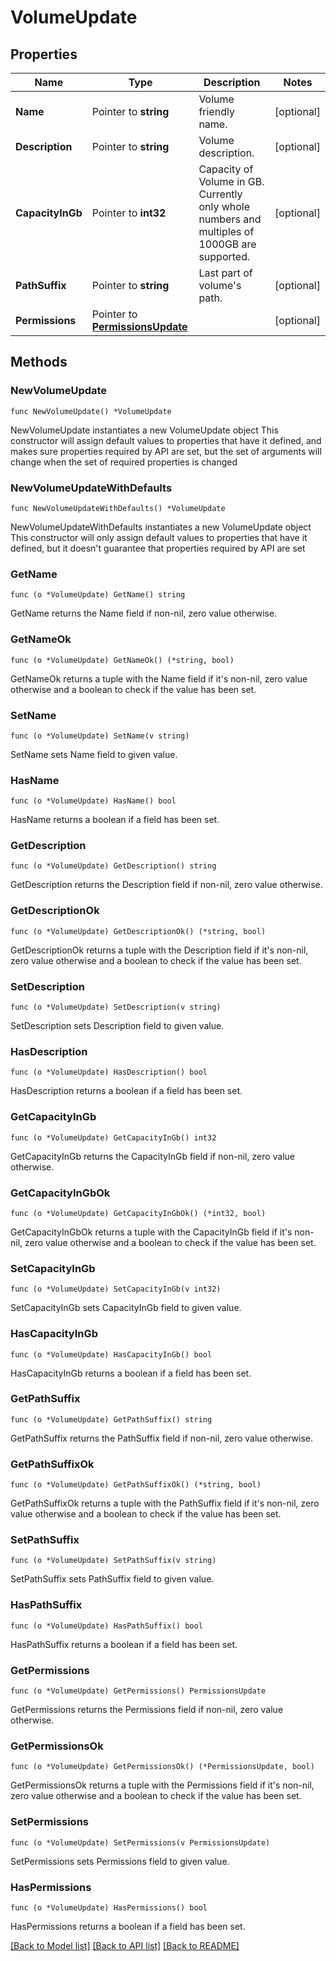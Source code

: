 # VolumeUpdate

## Properties

Name | Type | Description | Notes
------------ | ------------- | ------------- | -------------
**Name** | Pointer to **string** | Volume friendly name. | [optional] 
**Description** | Pointer to **string** | Volume description. | [optional] 
**CapacityInGb** | Pointer to **int32** | Capacity of Volume in GB. Currently only whole numbers and multiples of 1000GB are supported. | [optional] 
**PathSuffix** | Pointer to **string** | Last part of volume&#39;s path. | [optional] 
**Permissions** | Pointer to [**PermissionsUpdate**](PermissionsUpdate.md) |  | [optional] 

## Methods

### NewVolumeUpdate

`func NewVolumeUpdate() *VolumeUpdate`

NewVolumeUpdate instantiates a new VolumeUpdate object
This constructor will assign default values to properties that have it defined,
and makes sure properties required by API are set, but the set of arguments
will change when the set of required properties is changed

### NewVolumeUpdateWithDefaults

`func NewVolumeUpdateWithDefaults() *VolumeUpdate`

NewVolumeUpdateWithDefaults instantiates a new VolumeUpdate object
This constructor will only assign default values to properties that have it defined,
but it doesn't guarantee that properties required by API are set

### GetName

`func (o *VolumeUpdate) GetName() string`

GetName returns the Name field if non-nil, zero value otherwise.

### GetNameOk

`func (o *VolumeUpdate) GetNameOk() (*string, bool)`

GetNameOk returns a tuple with the Name field if it's non-nil, zero value otherwise
and a boolean to check if the value has been set.

### SetName

`func (o *VolumeUpdate) SetName(v string)`

SetName sets Name field to given value.

### HasName

`func (o *VolumeUpdate) HasName() bool`

HasName returns a boolean if a field has been set.

### GetDescription

`func (o *VolumeUpdate) GetDescription() string`

GetDescription returns the Description field if non-nil, zero value otherwise.

### GetDescriptionOk

`func (o *VolumeUpdate) GetDescriptionOk() (*string, bool)`

GetDescriptionOk returns a tuple with the Description field if it's non-nil, zero value otherwise
and a boolean to check if the value has been set.

### SetDescription

`func (o *VolumeUpdate) SetDescription(v string)`

SetDescription sets Description field to given value.

### HasDescription

`func (o *VolumeUpdate) HasDescription() bool`

HasDescription returns a boolean if a field has been set.

### GetCapacityInGb

`func (o *VolumeUpdate) GetCapacityInGb() int32`

GetCapacityInGb returns the CapacityInGb field if non-nil, zero value otherwise.

### GetCapacityInGbOk

`func (o *VolumeUpdate) GetCapacityInGbOk() (*int32, bool)`

GetCapacityInGbOk returns a tuple with the CapacityInGb field if it's non-nil, zero value otherwise
and a boolean to check if the value has been set.

### SetCapacityInGb

`func (o *VolumeUpdate) SetCapacityInGb(v int32)`

SetCapacityInGb sets CapacityInGb field to given value.

### HasCapacityInGb

`func (o *VolumeUpdate) HasCapacityInGb() bool`

HasCapacityInGb returns a boolean if a field has been set.

### GetPathSuffix

`func (o *VolumeUpdate) GetPathSuffix() string`

GetPathSuffix returns the PathSuffix field if non-nil, zero value otherwise.

### GetPathSuffixOk

`func (o *VolumeUpdate) GetPathSuffixOk() (*string, bool)`

GetPathSuffixOk returns a tuple with the PathSuffix field if it's non-nil, zero value otherwise
and a boolean to check if the value has been set.

### SetPathSuffix

`func (o *VolumeUpdate) SetPathSuffix(v string)`

SetPathSuffix sets PathSuffix field to given value.

### HasPathSuffix

`func (o *VolumeUpdate) HasPathSuffix() bool`

HasPathSuffix returns a boolean if a field has been set.

### GetPermissions

`func (o *VolumeUpdate) GetPermissions() PermissionsUpdate`

GetPermissions returns the Permissions field if non-nil, zero value otherwise.

### GetPermissionsOk

`func (o *VolumeUpdate) GetPermissionsOk() (*PermissionsUpdate, bool)`

GetPermissionsOk returns a tuple with the Permissions field if it's non-nil, zero value otherwise
and a boolean to check if the value has been set.

### SetPermissions

`func (o *VolumeUpdate) SetPermissions(v PermissionsUpdate)`

SetPermissions sets Permissions field to given value.

### HasPermissions

`func (o *VolumeUpdate) HasPermissions() bool`

HasPermissions returns a boolean if a field has been set.


[[Back to Model list]](../README.md#documentation-for-models) [[Back to API list]](../README.md#documentation-for-api-endpoints) [[Back to README]](../README.md)


